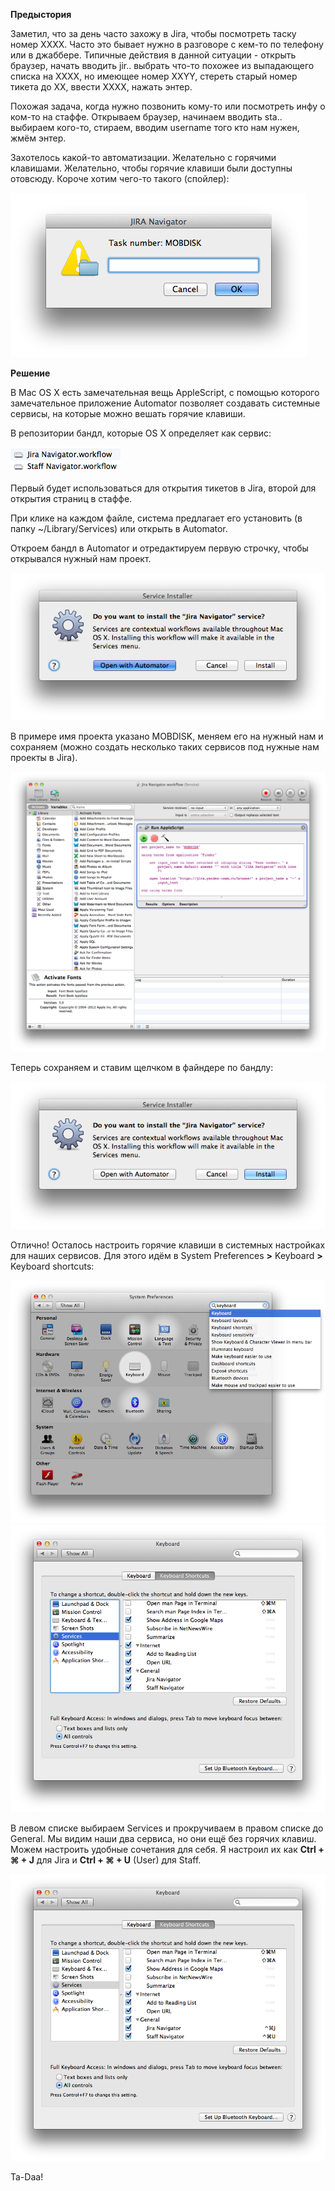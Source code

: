 **Предыстория**

Заметил, что за день часто захожу в Jira, чтобы посмотреть таску номер ХХХХ. Часто это бывает нужно в разговоре с кем-то по телефону или в джаббере. Типичные действия в данной ситуации - открыть браузер, начать вводить jir.. выбрать что-то похожее из выпадающего списка на ХХХХ, но имеющее номер ХХYY, стереть старый номер тикета до ХХ, ввести ХХХХ, нажать энтер.

Похожая задача, когда нужно позвонить кому-то или посмотреть инфу о ком-то на стаффе. Открываем браузер, начинаем вводить sta.. выбираем кого-то, стираем, вводим username того кто нам нужен, жмём энтер.

Захотелось какой-то автоматизации. Желательно с горячими клавишами. Желательно, чтобы горячие клавиши были доступны отовсюду. Короче хотим чего-то такого (спойлер):

![alt tag](https://github.com/gn0meavp/Jira-Automator/blob/master/readme%20images/Screen%20Shot%202013-02-20%20at%202.59.26.png)


**Решение**

В Mac OS X есть замечательная вещь AppleScript, с помощью которого замечательное приложение Automator позволяет создавать системные сервисы, на которые можно вешать горячие клавиши.

В репозитории бандл, которые OS X определяет как сервис:

![alt tag](https://github.com/gn0meavp/Jira-Automator/blob/master/readme%20images/Screen%20Shot%202013-02-20%20at%202.31.45.png)

Первый будет использоваться для открытия тикетов в Jira, второй для открытия страниц в стаффе.

При клике на каждом файле, система предлагает его установить (в папку ~/Library/Services) или открыть в Automator. 

Откроем бандл в Automator и отредактируем первую строчку, чтобы открывался нужный нам проект. 

![alt tag](https://github.com/gn0meavp/Jira-Automator/blob/master/readme%20images/Screen%20Shot%202013-02-20%20at%202.39.33.png)

В примере имя проекта указано MOBDISK, меняем его на нужный нам и сохраняем (можно создать несколько таких сервисов под нужные нам проекты в Jira). 

![alt tag](https://github.com/gn0meavp/Jira-Automator/blob/master/readme%20images/Screen%20Shot%202013-02-20%20at%202.39.42.png)

Теперь сохраняем и ставим щелчком в файндере по бандлу:

![alt tag](https://github.com/gn0meavp/Jira-Automator/blob/master/readme%20images/Screen%20Shot%202013-02-20%20at%202.37.57.png)

Отлично! Осталось настроить горячие клавиши в системных настройках для наших сервисов. Для этого идём в System Preferences **>** Keyboard **>** Keyboard shortcuts:

![alt tag](https://github.com/gn0meavp/Jira-Automator/blob/master/readme%20images/Screen%20Shot%202013-02-20%20at%202.46.00.png) ![alt tag](https://github.com/gn0meavp/Jira-Automator/blob/master/readme%20images/Screen%20Shot%202013-02-20%20at%202.46.39.png)

В левом списке выбираем Services и прокручиваем в правом списке до General. Мы видим наши два сервиса, но они ещё без горячих клавиш. Можем настроить удобные сочетания для себя. Я настроил их как **Ctrl + ⌘ + J** для Jira и **Ctrl + ⌘ + U** (User) для Staff.

![alt tag](https://github.com/gn0meavp/Jira-Automator/blob/master/readme%20images/Screen%20Shot%202013-02-20%20at%202.50.27.png)

Ta-Daa! 
